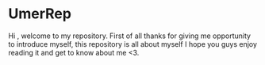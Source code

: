 # UmerRep
 Hi , welcome to my repository. First of all thanks for giving me opportunity to introduce myself, this repository is all about myself I hope you guys enjoy reading it and get to know about me &lt;3.
